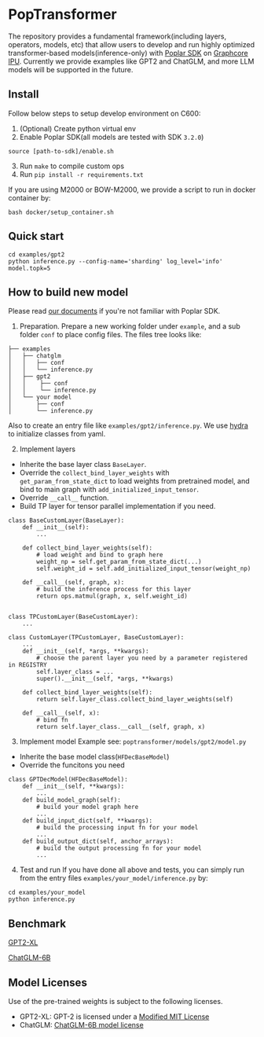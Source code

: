 # PopTransformer
The repository provides a fundamental framework(including layers, operators, models, etc) that allow users to develop and run highly optimized transformer-based models(inference-only) with [Poplar SDK](https://docs.graphcore.ai/en/latest/software.html) on [Graphcore IPU](https://www.graphcore.ai/). Currently we provide examples like GPT2 and ChatGLM, and more LLM models will be supported in the future.

## Install

Follow below steps to setup develop environment on C600:
1. (Optional) Create python virtual env
2. Enable Poplar SDK(all models are tested with SDK `3.2.0`)
```
source [path-to-sdk]/enable.sh
```
3. Run `make` to compile custom ops
4. Run `pip install -r requirements.txt`

If you are using M2000 or BOW-M2000, we provide a script to run in docker container by:
```
bash docker/setup_container.sh
```

## Quick start
```
cd examples/gpt2
python inference.py --config-name='sharding' log_level='info' model.topk=5
```

## How to build new model
Please read [our documents](https://docs.graphcore.ai/en/latest/index.html) if you're not familiar with Poplar SDK.
1. Preparation.
Prepare a new working folder under `example`, and a sub folder `conf` to place config files. The files tree looks like:
```
├── examples
│   ├── chatglm
│   │   ├── conf
│   │   └── inference.py
│   ├── gpt2
│   │    ├── conf
│   │    └── inference.py
│   └── your model
│       ├── conf
│       └── inference.py
```
Also to create an entry file like `examples/gpt2/inference.py`. We use [hydra](https://hydra.cc/docs/tutorials/basic/your_first_app/simple_cli/) to initialize classes from yaml.

2. Implement layers
- Inherite the base layer class `BaseLayer`.
- Override the `collect_bind_layer_weights` with `get_param_from_state_dict` to load weights from pretrained model, and bind to main graph with `add_initialized_input_tensor`.
- Override `__call__` function.
- Build TP layer for tensor parallel implementation if you need.
```
class BaseCustomLayer(BaseLayer):
    def __init__(self):
        ...
    
    def collect_bind_layer_weights(self):
        # load weight and bind to graph here
        weight_np = self.get_param_from_state_dict(...)
        self.weight_id = self.add_initialized_input_tensor(weight_np)

    def __call__(self, graph, x):
        # build the inference process for this layer
        return ops.matmul(graph, x, self.weight_id)


class TPCustomLayer(BaseCustomLayer):
    ...

class CustomLayer(TPCustomLayer, BaseCustomLayer):
    ...
    def __init__(self, *args, **kwargs):
        # choose the parent layer you need by a parameter registered in REGISTRY
        self.layer_class = ...
        super().__init__(self, *args, **kwargs)

    def collect_bind_layer_weights(self):
        return self.layer_class.collect_bind_layer_weights(self)

    def __call__(self, x):
        # bind fn
        return self.layer_class.__call__(self, graph, x)

```

3. Implement model
Example see: `poptransformer/models/gpt2/model.py`
- Inherite the base model class(`HFDecBaseModel`)
- Override the funcitons you need
```
class GPTDecModel(HFDecBaseModel):
    def __init__(self, **kwargs):
        ...
    def build_model_graph(self):
        # build your model graph here
        ...
    def build_input_dict(self, **kwargs):
        # build the processing input fn for your model
        ...
    def build_output_dict(self, anchor_arrays):
        # build the output processing fn for your model
        ...
```

4. Test and run
If you have done all above and tests, you can simply run from the entry files `examples/your_model/inference.py` by:
```
cd examples/your_model
python inference.py
```


## Benchmark
[GPT2-XL](examples/gpt2/benchmark.md)

[ChatGLM-6B](examples/chatglm/benchmark.md)

## Model Licenses

Use of the pre-trained weights is subject to the following licenses.

* GPT2-XL: GPT-2 is licensed under a [Modified MIT License](https://github.com/openai/gpt-2/blob/master/LICENSE)
* ChatGLM: [ChatGLM-6B model license](https://github.com/THUDM/ChatGLM-6B/blob/main/MODEL_LICENSE)
